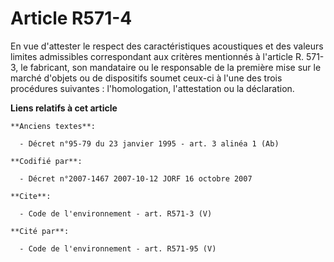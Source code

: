 # Article R571-4

En vue d'attester le respect des caractéristiques acoustiques et des valeurs limites admissibles correspondant aux critères
mentionnés à l'article R. 571-3, le fabricant, son mandataire ou le responsable de la première mise sur le marché d'objets ou
de dispositifs soumet ceux-ci à l'une des trois procédures suivantes : l'homologation, l'attestation ou la déclaration.

**Liens relatifs à cet article**

	**Anciens textes**:

	  - Décret n°95-79 du 23 janvier 1995 - art. 3 alinéa 1 (Ab)

	**Codifié par**:

	  - Décret n°2007-1467 2007-10-12 JORF 16 octobre 2007

	**Cite**:

	  - Code de l'environnement - art. R571-3 (V)

	**Cité par**:

	  - Code de l'environnement - art. R571-95 (V)
